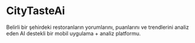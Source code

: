 # CityTasteAi
Belirli bir şehirdeki restoranların yorumlarını, puanlarını ve trendlerini analiz eden AI destekli bir mobil uygulama + analiz platformu.
